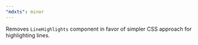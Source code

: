 ```yaml
---
"mdxts": minor
---
```


Removes `LineHighlights` component in favor of simpler CSS approach for highlighting lines.
